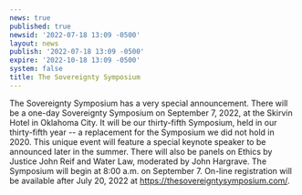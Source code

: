 ```yaml
---
news: true
published: true
newsid: '2022-07-18 13:09 -0500'
layout: news
publish: '2022-07-18 13:09 -0500'
expire: '2022-10-18 13:09 -0500'
system: false
title: The Sovereignty Symposium
---
```

The Sovereignty Symposium has a very special announcement.  There will be a one-day Sovereignty Symposium on September 7, 2022, at the Skirvin Hotel in Oklahoma City. It will be our thirty-fifth Symposium, held in our thirty-fifth year -- a replacement for the Symposium we did not hold in 2020.  This unique event will feature a special keynote speaker to be announced later in the summer.  There will also be panels on Ethics by Justice John Reif and Water Law, moderated by John Hargrave. The Symposium will begin at 8:00 a.m. on September 7.  On-line registration will be available after July 20, 2022 at https://thesovereigntysymposium.com/.
